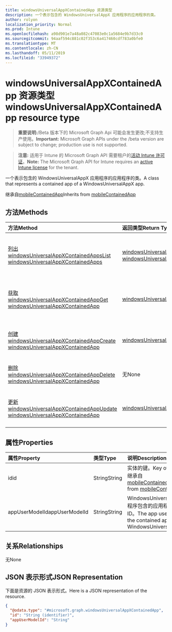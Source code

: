 ```yaml
---
title: windowsUniversalAppXContainedApp 资源类型
description: 一个表示包含的 WindowsUniversalAppX 应用程序的应用程序的类。
author: rolyon
localization_priority: Normal
ms.prod: Intune
ms.openlocfilehash: a98d901e7a48a082c47083e0c1a5684e9b7d33c0
ms.sourcegitcommit: 94aaf594c881c02f353c6a417460cdf783a0bfe0
ms.translationtype: MT
ms.contentlocale: zh-CN
ms.lasthandoff: 05/11/2019
ms.locfileid: "33949372"
---
```

# <a name="windowsuniversalappxcontainedapp-resource-type"></a><span data-ttu-id="4bcf6-103">windowsUniversalAppXContainedApp 资源类型</span><span class="sxs-lookup"><span data-stu-id="4bcf6-103">windowsUniversalAppXContainedApp resource type</span></span>

> <span data-ttu-id="4bcf6-104">**重要说明:**/Beta 版本下的 Microsoft Graph Api 可能会发生更改;不支持生产使用。</span><span class="sxs-lookup"><span data-stu-id="4bcf6-104">**Important:** Microsoft Graph APIs under the /beta version are subject to change; production use is not supported.</span></span>

> <span data-ttu-id="4bcf6-105">**注意:** 适用于 Intune 的 Microsoft Graph API 需要租户的[活动 Intune 许可证](https://go.microsoft.com/fwlink/?linkid=839381)。</span><span class="sxs-lookup"><span data-stu-id="4bcf6-105">**Note:** The Microsoft Graph API for Intune requires an [active Intune license](https://go.microsoft.com/fwlink/?linkid=839381) for the tenant.</span></span>

<span data-ttu-id="4bcf6-106">一个表示包含的 WindowsUniversalAppX 应用程序的应用程序的类。</span><span class="sxs-lookup"><span data-stu-id="4bcf6-106">A class that represents a contained app of a WindowsUniversalAppX app.</span></span>


<span data-ttu-id="4bcf6-107">继承自[mobileContainedApp](../resources/intune-apps-mobilecontainedapp.md)</span><span class="sxs-lookup"><span data-stu-id="4bcf6-107">Inherits from [mobileContainedApp](../resources/intune-apps-mobilecontainedapp.md)</span></span>

## <a name="methods"></a><span data-ttu-id="4bcf6-108">方法</span><span class="sxs-lookup"><span data-stu-id="4bcf6-108">Methods</span></span>
|<span data-ttu-id="4bcf6-109">方法</span><span class="sxs-lookup"><span data-stu-id="4bcf6-109">Method</span></span>|<span data-ttu-id="4bcf6-110">返回类型</span><span class="sxs-lookup"><span data-stu-id="4bcf6-110">Return Type</span></span>|<span data-ttu-id="4bcf6-111">说明</span><span class="sxs-lookup"><span data-stu-id="4bcf6-111">Description</span></span>|
|:---|:---|:---|
|[<span data-ttu-id="4bcf6-112">列出 windowsUniversalAppXContainedApps</span><span class="sxs-lookup"><span data-stu-id="4bcf6-112">List windowsUniversalAppXContainedApps</span></span>](../api/intune-apps-windowsuniversalappxcontainedapp-list.md)|<span data-ttu-id="4bcf6-113">[windowsUniversalAppXContainedApp](../resources/intune-apps-windowsuniversalappxcontainedapp.md)集合</span><span class="sxs-lookup"><span data-stu-id="4bcf6-113">[windowsUniversalAppXContainedApp](../resources/intune-apps-windowsuniversalappxcontainedapp.md) collection</span></span>|<span data-ttu-id="4bcf6-114">列出[windowsUniversalAppXContainedApp](../resources/intune-apps-windowsuniversalappxcontainedapp.md)对象的属性和关系。</span><span class="sxs-lookup"><span data-stu-id="4bcf6-114">List properties and relationships of the [windowsUniversalAppXContainedApp](../resources/intune-apps-windowsuniversalappxcontainedapp.md) objects.</span></span>|
|[<span data-ttu-id="4bcf6-115">获取 windowsUniversalAppXContainedApp</span><span class="sxs-lookup"><span data-stu-id="4bcf6-115">Get windowsUniversalAppXContainedApp</span></span>](../api/intune-apps-windowsuniversalappxcontainedapp-get.md)|[<span data-ttu-id="4bcf6-116">windowsUniversalAppXContainedApp</span><span class="sxs-lookup"><span data-stu-id="4bcf6-116">windowsUniversalAppXContainedApp</span></span>](../resources/intune-apps-windowsuniversalappxcontainedapp.md)|<span data-ttu-id="4bcf6-117">读取[windowsUniversalAppXContainedApp](../resources/intune-apps-windowsuniversalappxcontainedapp.md)对象的属性和关系。</span><span class="sxs-lookup"><span data-stu-id="4bcf6-117">Read properties and relationships of the [windowsUniversalAppXContainedApp](../resources/intune-apps-windowsuniversalappxcontainedapp.md) object.</span></span>|
|[<span data-ttu-id="4bcf6-118">创建 windowsUniversalAppXContainedApp</span><span class="sxs-lookup"><span data-stu-id="4bcf6-118">Create windowsUniversalAppXContainedApp</span></span>](../api/intune-apps-windowsuniversalappxcontainedapp-create.md)|[<span data-ttu-id="4bcf6-119">windowsUniversalAppXContainedApp</span><span class="sxs-lookup"><span data-stu-id="4bcf6-119">windowsUniversalAppXContainedApp</span></span>](../resources/intune-apps-windowsuniversalappxcontainedapp.md)|<span data-ttu-id="4bcf6-120">创建新的[windowsUniversalAppXContainedApp](../resources/intune-apps-windowsuniversalappxcontainedapp.md)对象。</span><span class="sxs-lookup"><span data-stu-id="4bcf6-120">Create a new [windowsUniversalAppXContainedApp](../resources/intune-apps-windowsuniversalappxcontainedapp.md) object.</span></span>|
|[<span data-ttu-id="4bcf6-121">删除 windowsUniversalAppXContainedApp</span><span class="sxs-lookup"><span data-stu-id="4bcf6-121">Delete windowsUniversalAppXContainedApp</span></span>](../api/intune-apps-windowsuniversalappxcontainedapp-delete.md)|<span data-ttu-id="4bcf6-122">无</span><span class="sxs-lookup"><span data-stu-id="4bcf6-122">None</span></span>|<span data-ttu-id="4bcf6-123">删除[windowsUniversalAppXContainedApp](../resources/intune-apps-windowsuniversalappxcontainedapp.md)。</span><span class="sxs-lookup"><span data-stu-id="4bcf6-123">Deletes a [windowsUniversalAppXContainedApp](../resources/intune-apps-windowsuniversalappxcontainedapp.md).</span></span>|
|[<span data-ttu-id="4bcf6-124">更新 windowsUniversalAppXContainedApp</span><span class="sxs-lookup"><span data-stu-id="4bcf6-124">Update windowsUniversalAppXContainedApp</span></span>](../api/intune-apps-windowsuniversalappxcontainedapp-update.md)|[<span data-ttu-id="4bcf6-125">windowsUniversalAppXContainedApp</span><span class="sxs-lookup"><span data-stu-id="4bcf6-125">windowsUniversalAppXContainedApp</span></span>](../resources/intune-apps-windowsuniversalappxcontainedapp.md)|<span data-ttu-id="4bcf6-126">更新[windowsUniversalAppXContainedApp](../resources/intune-apps-windowsuniversalappxcontainedapp.md)对象的属性。</span><span class="sxs-lookup"><span data-stu-id="4bcf6-126">Update the properties of a [windowsUniversalAppXContainedApp](../resources/intune-apps-windowsuniversalappxcontainedapp.md) object.</span></span>|

## <a name="properties"></a><span data-ttu-id="4bcf6-127">属性</span><span class="sxs-lookup"><span data-stu-id="4bcf6-127">Properties</span></span>
|<span data-ttu-id="4bcf6-128">属性</span><span class="sxs-lookup"><span data-stu-id="4bcf6-128">Property</span></span>|<span data-ttu-id="4bcf6-129">类型</span><span class="sxs-lookup"><span data-stu-id="4bcf6-129">Type</span></span>|<span data-ttu-id="4bcf6-130">说明</span><span class="sxs-lookup"><span data-stu-id="4bcf6-130">Description</span></span>|
|:---|:---|:---|
|<span data-ttu-id="4bcf6-131">id</span><span class="sxs-lookup"><span data-stu-id="4bcf6-131">id</span></span>|<span data-ttu-id="4bcf6-132">String</span><span class="sxs-lookup"><span data-stu-id="4bcf6-132">String</span></span>|<span data-ttu-id="4bcf6-133">实体的键。</span><span class="sxs-lookup"><span data-stu-id="4bcf6-133">Key of the entity.</span></span> <span data-ttu-id="4bcf6-134">继承自[mobileContainedApp](../resources/intune-apps-mobilecontainedapp.md)</span><span class="sxs-lookup"><span data-stu-id="4bcf6-134">Inherited from [mobileContainedApp](../resources/intune-apps-mobilecontainedapp.md)</span></span>|
|<span data-ttu-id="4bcf6-135">appUserModelId</span><span class="sxs-lookup"><span data-stu-id="4bcf6-135">appUserModelId</span></span>|<span data-ttu-id="4bcf6-136">String</span><span class="sxs-lookup"><span data-stu-id="4bcf6-136">String</span></span>|<span data-ttu-id="4bcf6-137">WindowsUniversalAppX 应用程序包含的应用程序用户模型 ID。</span><span class="sxs-lookup"><span data-stu-id="4bcf6-137">The app user model ID of the contained app of a WindowsUniversalAppX app.</span></span>|

## <a name="relationships"></a><span data-ttu-id="4bcf6-138">关系</span><span class="sxs-lookup"><span data-stu-id="4bcf6-138">Relationships</span></span>
<span data-ttu-id="4bcf6-139">无</span><span class="sxs-lookup"><span data-stu-id="4bcf6-139">None</span></span>

## <a name="json-representation"></a><span data-ttu-id="4bcf6-140">JSON 表示形式</span><span class="sxs-lookup"><span data-stu-id="4bcf6-140">JSON Representation</span></span>
<span data-ttu-id="4bcf6-141">下面是资源的 JSON 表示形式。</span><span class="sxs-lookup"><span data-stu-id="4bcf6-141">Here is a JSON representation of the resource.</span></span>
<!-- {
  "blockType": "resource",
  "keyProperty": "id",
  "@odata.type": "microsoft.graph.windowsUniversalAppXContainedApp"
}
-->
``` json
{
  "@odata.type": "#microsoft.graph.windowsUniversalAppXContainedApp",
  "id": "String (identifier)",
  "appUserModelId": "String"
}
```




